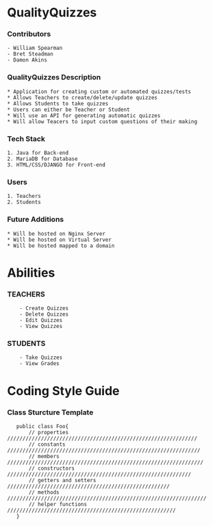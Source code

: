 # QualityQuizzes  
### Contributors
    - William Spearman
    - Bret Steadman
    - Damon Akins
### QualityQuizzes Description  
    * Application for creating custom or automated quizzes/tests
    * Allows Teachers to create/delete/update quizzes 
    * Allows Students to take quizzes
    * Users can either be Teacher or Student 
    * Will use an API for generating automatic quizzes
    * Will allow Teacers to input custom questions of their making
### Tech Stack 
    1. Java for Back-end
    2. MariaDB for Database
    3. HTML/CSS/DJANGO for Front-end
### Users
    1. Teachers
    2. Students
### Future Additions
    * Will be hosted on Nginx Server
    * Will be hosted on Virtual Server
    * Will be hosted mapped to a domain
# Abilities
### TEACHERS
        - Create Quizzes
        - Delete Quizzes 
        - Edit Quizzes
        - View Quizzes
### STUDENTS
        - Take Quizzes
        - View Grades
# Coding Style Guide
### Class Sturcture Template 
 ``` 
    public class Foo{
        // properties ////////////////////////////////////////////////////////////// 
        // constants /////////////////////////////////////////////////////////////// 
        // members  //////////////////////////////////////////////////////////////// 
        // constructors //////////////////////////////////////////////////////////// 
        // getters and setters ///////////////////////////////////////////////////// 
        // methods ///////////////////////////////////////////////////////////////// 
        // helper functions  /////////////////////////////////////////////////////// 
    }
 ``` 
